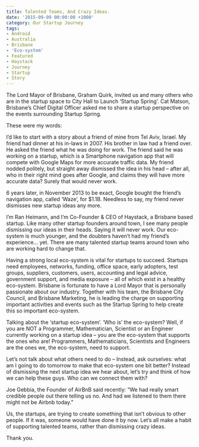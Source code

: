 ```yaml
---
title: Talented Teams, And Crazy Ideas.
date: '2015-09-09 00:00:00 +1000'
category: Our Startup Journey
tags:
- Android
- Australia
- Brisbane
- 'Eco-system'
- Featured
- Haystack
- Journey
- Startup
- Story
---
```


The Lord Mayor of Brisbane, Graham Quirk, invited us and many others who are in the startup space to City Hall to Launch ‘Startup Spring’. Cat Matson, Brisbane’s Chief Digital Officer asked me to share a startup perspective on the events surrounding Startup Spring.

These were my words:

I’d like to start with a story about a friend of mine from Tel Aviv, Israel. My friend had dinner at his in-laws in 2007. His brother in law had a friend over. He asked the friend what he was doing for work. The friend said he was working on a startup, which is a Smartphone navigation app that will compete with Google Maps for more accurate traffic data. My friend nodded politely, but straight away dismissed the idea in his head – after all, who in their right mind goes after Google, and claims they will have more accurate data? Surely that would never work.

6 years later, in November 2013 to be exact, Google bought the friend’s navigation app, called ‘Waze’, for $1.1B. Needless to say, my friend never dismisses new startup ideas any more.

I’m Ran Heimann, and I’m Co-Founder & CEO of Haystack, a Brisbane based startup. Like many other startup founders around town, I see many people dismissing our ideas in their heads. Saying it will never work. Our eco-system is much younger, and the doubters haven’t had my friend’s experience… yet. There are many talented startup teams around town who are working hard to change that.

Having a strong local eco-system is vital for startups to succeed. Startups need employees, networks, funding, office space, early adopters, test groups, suppliers, customers, users, accounting and legal advice, government support, and media exposure – all of which exist in a healthy eco-system. Brisbane is fortunate to have a Lord Mayor that is personally passionate about our industry. Together with his team, the Brisbane City Council, and Brisbane Marketing, he is leading the charge on supporting important activities and events such as the Startup Spring to help create this so important eco-system.

Talking about the ‘startup eco-system’. ‘Who is’ the eco-system? Well, if you are NOT a Programmer, Mathematician, Scientist or an Engineer currently working on a startup idea – you are the eco-system that supports the ones who are! Programmers, Mathematicians, Scientists and Engineers are the ones we, the eco-system, need to support.

Let’s not talk about what others need to do – Instead, ask ourselves: what am I going to do tomorrow to make that eco-system one bit better? Instead of dismissing the next startup idea we hear about, let’s try and think of how we can help these guys. Who can we connect them with?

Joe Gebbia, the Founder of AirBnB said recently: “We had really smart credible people out there telling us no. And had we listened to them there might not be Airbnb today.”

Us, the startups, are trying to create something that isn’t obvious to other people. If it was, someone would have done it by now. Let’s all make a habit of supporting talented teams, rather than dismissing crazy ideas.

Thank you.